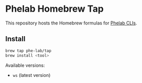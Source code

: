 # Phelab Homebrew Tap

This repository hosts the Homebrew formulas for [Phelab CLIs](https://github.com/phe-lab).

## Install

```bash
brew tap phe-lab/tap
brew install <tool>
```

Available versions:
- `ws` (latest version)
